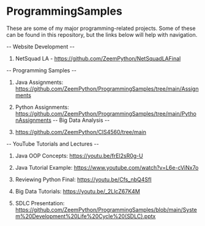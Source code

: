 # ProgrammingSamples
These are some of my major programming-related projects. 
Some of these can be found in this repository, but the links below will help with navigation.

-- Website Development --

1. NetSquad LA - https://github.com/ZeemPython/NetSquadLAFinal

-- Programming Samples --

1. Java Assignments: https://github.com/ZeemPython/ProgrammingSamples/tree/main/Assignments

2. Python Assignments: https://github.com/ZeemPython/ProgrammingSamples/tree/main/PythonAssignments
-- Big Data Analysis --


1. https://github.com/ZeemPython/CIS4560/tree/main

-- YouTube Tutorials and Lectures -- 

1. Java OOP Concepts: https://youtu.be/frEl2sR0g-U

2. Java Tutorial Example: https://www.youtube.com/watch?v=L6e-cViNx7o

3. Reviewing Python Final: https://youtu.be/Cfs_nbQ4SfI

4. Big Data Tutorials: https://youtu.be/_2LlcZ67K4M

5. SDLC Presentation: https://github.com/ZeemPython/ProgrammingSamples/blob/main/System%20Development%20Life%20Cycle%20(SDLC).pptx

